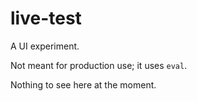 # live-test

A UI experiment.

Not meant for production use; it uses `eval`.

Nothing to see here at the moment.
